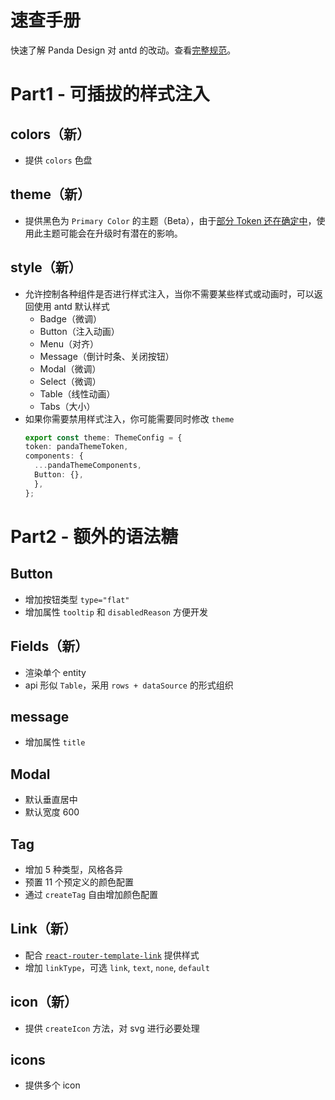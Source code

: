 # 速查手册

快速了解 Panda Design 对 antd 的改动。查看[完整规范](https://panda-design-team.github.io/)。

# Part1 - 可插拔的样式注入

## colors（新）

- 提供 `colors` 色盘

## theme（新）

- 提供黑色为 `Primary Color` 的主题（Beta），由于[部分 Token 还在确定中](https://github.com/ant-design/ant-design/issues/38975)，使用此主题可能会在升级时有潜在的影响。

## style（新）

- 允许控制各种组件是否进行样式注入，当你不需要某些样式或动画时，可以返回使用 antd 默认样式
  - Badge（微调）
  - Button（注入动画）
  - Menu（对齐）
  - Message（倒计时条、关闭按钮）
  - Modal（微调）
  - Select（微调）
  - Table（线性动画）
  - Tabs（大小）
- 如果你需要禁用样式注入，你可能需要同时修改 `theme`
  ```typescript
  export const theme: ThemeConfig = {
  token: pandaThemeToken,
  components: {
    ...pandaThemeComponents,
    Button: {},
    },
  };
  ```

# Part2 - 额外的语法糖

## Button

- 增加按钮类型 `type="flat"`
- 增加属性 `tooltip` 和 `disabledReason` 方便开发

## Fields（新）

- 渲染单个 entity
- api 形似 `Table`，采用 `rows + dataSource` 的形式组织

## message

- 增加属性 `title`

## Modal

- 默认垂直居中
- 默认宽度 600

## Tag

- 增加 5 种类型，风格各异
- 预置 11 个预定义的颜色配置
- 通过 `createTag` 自由增加颜色配置

## Link（新）

- 配合 [`react-router-template-link`](https://github.com/dancerphil/react-router-template-link) 提供样式
- 增加 `linkType`，可选 `link`, `text`, `none`, `default`

## icon（新）

- 提供 `createIcon` 方法，对 svg 进行必要处理

## icons

- 提供多个 icon
